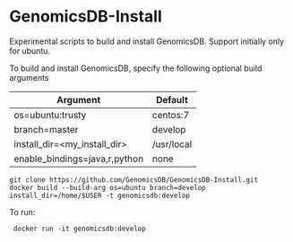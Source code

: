# GenomicsDB-Install
Experimental scripts to build and install GenomicsDB. Support initially only for ubuntu.

To build and install GenomicsDB, specify the following optional build arguments

  | Argument | Default |
  | --- | --- |
  | os=ubuntu:trusty|centos:7|<any linux base> | ubuntu:trusty |
  | branch=master|develop|<any_branch> | master |
  | install_dir=<my_install_dir> | /usr/local |
  | enable_bindings=java,r,python | none |
  
```
git clone https://github.com/GenomicsDB/GenomicsDB-Install.git
docker build --build-arg os=ubuntu branch=develop install_dir=/home/$USER -t genomicsdb:develop
```

To run:
```
 docker run -it genomicsdb:develop
```

